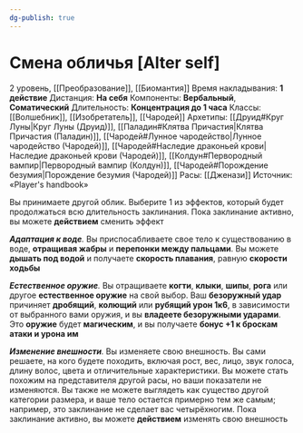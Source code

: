 ```yaml
---
dg-publish: true
---
```

# Смена обличья [Alter self]
2 уровень, [[Преобразование]], [[Биомантия]]
Время накладывания: **1 действие**
Дистанция: **На себя**
Компоненты: **Вербальный**, **Соматический**
Длительность: **Концентрация до 1 часа**
Классы: [[Волшебник]], [[Изобретатель]], [[Чародей]]
Архетипы: [[Друид#Круг Луны|Круг Луны (Друид)]], [[Паладин#Клятва Причастия|Клятва Причастия (Паладин)]], [[Чародей#Лунное чародейство|Лунное чародейство (Чародей)]], [[Чародей#Наследие драконьей крови|Наследие драконьей крови (Чародей)]], [[Колдун#Первородный вампир|Первородный вампир (Колдун)]], [[Чародей#Порождение безумия|Порождение безумия (Чародей)]]
Расы: [[Дженази]]
Источник: «Player's handbook»

Вы принимаете другой облик. Выберите 1 из эффектов, который будет продолжаться всю длительность заклинания. Пока заклинание активно, вы можете **действием** сменить эффект

_**Адаптация к воде**._ Вы приспосабливаете свое тело к существованию в воде, **отращивая жабры** и **перепонки между пальцами**. Вы можете **дышать под водой** и получаете **скорость плавания**, равную **скорости ходьбы**

_**Естественное оружие**._ Вы отращиваете **когти**, **клыки**, **шипы**, **рога** или другое **естественное оружие** на свой выбор. Ваш **безоружный удар** причиняет **дробящий**, **колющий** или **рубящий урон 1к6**, в зависимости от выбранного вами оружия, и вы **владеете безоружными ударами**. Это **оружие** будет **магическим**, и вы получаете **бонус +1 к броскам атаки и урона им**

_**Изменение внешности**._ Вы изменяете свою внешность. Вы сами решаете, на кого будете походить, включая рост, вес, лицо, звук голоса, длину волос, цвета и отличительные характеристики. Вы можете стать похожим на представителя другой расы, но ваши показатели не изменяются. Вы также не можете выглядеть как существо другой категории размера, и ваше тело остается примерно тем же самым; например, это заклинание не сделает вас четырёхногим. Пока заклинание активно, вы можете **действием** изменять свою внешность
